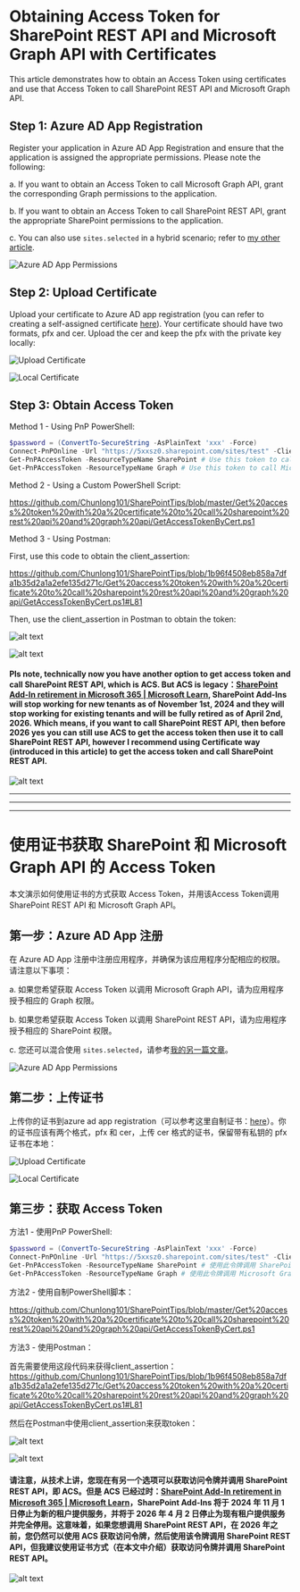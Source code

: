 # Obtaining Access Token for SharePoint REST API and Microsoft Graph API with Certificates

This article demonstrates how to obtain an Access Token using certificates and use that Access Token to call SharePoint REST API and Microsoft Graph API.

## Step 1: Azure AD App Registration

Register your application in Azure AD App Registration and ensure that the application is assigned the appropriate permissions. Please note the following:

a. If you want to obtain an Access Token to call Microsoft Graph API, grant the corresponding Graph permissions to the application.

b. If you want to obtain an Access Token to call SharePoint REST API, grant the appropriate SharePoint permissions to the application.

c. You can also use `sites.selected` in a hybrid scenario; refer to [my other article](https://github.com/Chunlong101/SharePointTips/blob/master/Sites.Selected/README.md).

![Azure AD App Permissions](https://github.com/Chunlong101/SharePointTips/assets/9314578/350826ba-121a-45ca-807e-e71db6a9362a)

## Step 2: Upload Certificate

Upload your certificate to Azure AD app registration (you can refer to creating a self-assigned certificate [here](https://github.com/Chunlong101/SharePointTips/blob/46146e6517c15e1548b196f9b3f82a5ff086b2ac/Get%20access%20token%20with%20a%20certificate%20to%20call%20sharepoint%20rest%20api%20and%20graph%20api/GetAccessTokenByCert.ps1#L2)). Your certificate should have two formats, pfx and cer. Upload the cer and keep the pfx with the private key locally:

![Upload Certificate](https://github.com/Chunlong101/SharePointTips/assets/9314578/8ed628ea-8d26-4f43-878f-9f4f5543d151)

![Local Certificate](https://github.com/Chunlong101/SharePointTips/assets/9314578/ecd793c5-0621-4370-bde7-8d2f4fac8dc8)

## Step 3: Obtain Access Token

Method 1 - Using PnP PowerShell:

```powershell
$password = (ConvertTo-SecureString -AsPlainText 'xxx' -Force)
Connect-PnPOnline -Url "https://5xxsz0.sharepoint.com/sites/test" -ClientId c4941f75-cc4f-4f84-b254-093937eb4b26 -CertificatePath 'C:\Users\chunlonl\Desktop\Tools\Cert\pnp.pfx' -CertificatePassword $password -Tenant '5xxsz0.onmicrosoft.com'
Get-PnPAccessToken -ResourceTypeName SharePoint # Use this token to call SharePoint REST API
Get-PnPAccessToken -ResourceTypeName Graph # Use this token to call Microsoft Graph API
```

Method 2 - Using a Custom PowerShell Script:

https://github.com/Chunlong101/SharePointTips/blob/master/Get%20access%20token%20with%20a%20certificate%20to%20call%20sharepoint%20rest%20api%20and%20graph%20api/GetAccessTokenByCert.ps1

Method 3 - Using Postman:

First, use this code to obtain the client_assertion: 

https://github.com/Chunlong101/SharePointTips/blob/1b96f4508eb858a7dfa1b35d2a1a2efe135d271c/Get%20access%20token%20with%20a%20certificate%20to%20call%20sharepoint%20rest%20api%20and%20graph%20api/GetAccessTokenByCert.ps1#L81

Then, use the client_assertion in Postman to obtain the token:

![alt text](image.png)

![alt text](image-1.png)

#### Pls note, technically now you have another option to get access token and call SharePoint REST API, which is ACS. But ACS is legacy：[SharePoint Add-In retirement in Microsoft 365 | Microsoft Learn](https://learn.microsoft.com/en-us/sharepoint/dev/sp-add-ins/retirement-announcement-for-add-ins), SharePoint Add-Ins will stop working for new tenants as of November 1st, 2024 and they will stop working for existing tenants and will be fully retired as of April 2nd, 2026. Which means, if you want to call SharePoint REST API, then before 2026 yes you can still use ACS to get the access token then use it to call SharePoint REST API, however I recommend using Certificate way (introduced in this article) to get the access token and call SharePoint REST API.

![alt text](image-2.png)

-----

-----

-----

# 使用证书获取 SharePoint 和 Microsoft Graph API 的 Access Token

本文演示如何使用证书的方式获取 Access Token，并用该Access Token调用 SharePoint REST API 和 Microsoft Graph API。

## 第一步：Azure AD App 注册

在 Azure AD App 注册中注册应用程序，并确保为该应用程序分配相应的权限。请注意以下事项：

a. 如果您希望获取 Access Token 以调用 Microsoft Graph API，请为应用程序授予相应的 Graph 权限。

b. 如果您希望获取 Access Token 以调用 SharePoint REST API，请为应用程序授予相应的 SharePoint 权限。

c. 您还可以混合使用 `sites.selected`，请参考[我的另一篇文章](https://github.com/Chunlong101/SharePointTips/blob/master/Sites.Selected/README.md)。

![Azure AD App Permissions](https://github.com/Chunlong101/SharePointTips/assets/9314578/350826ba-121a-45ca-807e-e71db6a9362a)

## 第二步：上传证书

上传你的证书到azure ad app registration（可以参考这里自制证书：[here](https://github.com/Chunlong101/SharePointTips/blob/46146e6517c15e1548b196f9b3f82a5ff086b2ac/Get%20access%20token%20with%20a%20certificate%20to%20call%20sharepoint%20rest%20api%20and%20graph%20api/GetAccessTokenByCert.ps1#L2)）。你的证书应该有两个格式，pfx 和 cer，上传 cer 格式的证书，保留带有私钥的 pfx 证书在本地：

![Upload Certificate](https://github.com/Chunlong101/SharePointTips/assets/9314578/8ed628ea-8d26-4f43-878f-9f4f5543d151)

![Local Certificate](https://github.com/Chunlong101/SharePointTips/assets/9314578/ecd793c5-0621-4370-bde7-8d2f4fac8dc8)

## 第三步：获取 Access Token

方法1 - 使用PnP PowerShell: 

```powershell
$password = (ConvertTo-SecureString -AsPlainText 'xxx' -Force)
Connect-PnPOnline -Url "https://5xxsz0.sharepoint.com/sites/test" -ClientId c4941f75-cc4f-4f84-b254-093937eb4b26 -CertificatePath 'C:\Users\chunlonl\Desktop\Tools\Cert\pnp.pfx' -CertificatePassword $password  -Tenant '5xxsz0.onmicrosoft.com'
Get-PnPAccessToken -ResourceTypeName SharePoint # 使用此令牌调用 SharePoint REST API
Get-PnPAccessToken -ResourceTypeName Graph # 使用此令牌调用 Microsoft Graph API
```

方法2 - 使用自制PowerShell脚本：

https://github.com/Chunlong101/SharePointTips/blob/master/Get%20access%20token%20with%20a%20certificate%20to%20call%20sharepoint%20rest%20api%20and%20graph%20api/GetAccessTokenByCert.ps1

方法3 - 使用Postman：

首先需要使用这段代码来获得client_assertion：https://github.com/Chunlong101/SharePointTips/blob/1b96f4508eb858a7dfa1b35d2a1a2efe135d271c/Get%20access%20token%20with%20a%20certificate%20to%20call%20sharepoint%20rest%20api%20and%20graph%20api/GetAccessTokenByCert.ps1#L81

然后在Postman中使用client_assertion来获取token：

![alt text](image.png)

![alt text](image-1.png)

#### 请注意，从技术上讲，您现在有另一个选项可以获取访问令牌并调用 SharePoint REST API，即 ACS。但是 ACS 已经过时：[SharePoint Add-In retirement in Microsoft 365 | Microsoft Learn](https://learn.microsoft.com/en-us/sharepoint/dev/sp-add-ins/retirement-announcement-for-add-ins)，SharePoint Add-Ins 将于 2024 年 11 月 1 日停止为新的租户提供服务，并将于 2026 年 4 月 2 日停止为现有租户提供服务并完全停用。这意味着，如果您想调用 SharePoint REST API，在 2026 年之前，您仍然可以使用 ACS 获取访问令牌，然后使用该令牌调用 SharePoint REST API，但我建议使用证书方式（在本文中介绍）获取访问令牌并调用 SharePoint REST API。

![alt text](image-2.png)